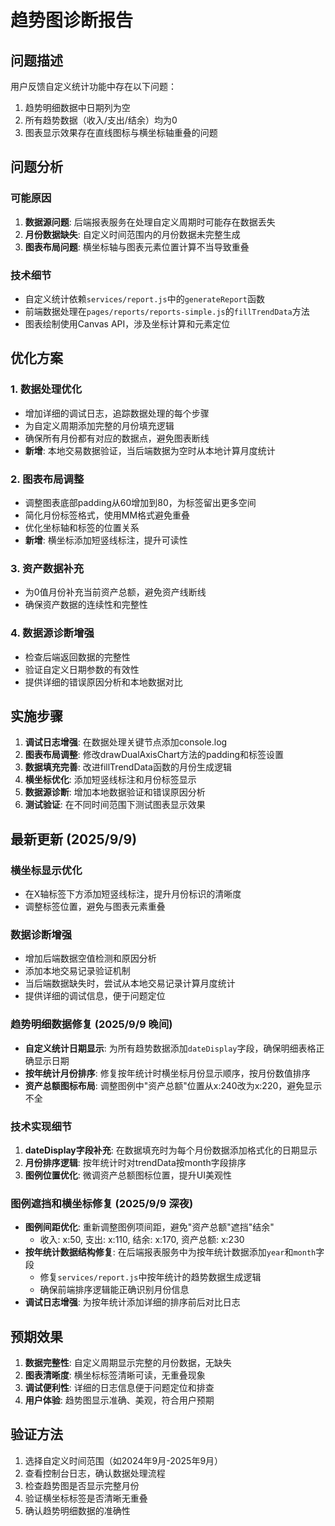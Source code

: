 # 趋势图诊断报告

## 问题描述

用户反馈自定义统计功能中存在以下问题：
1. 趋势明细数据中日期列为空
2. 所有趋势数据（收入/支出/结余）均为0
3. 图表显示效果存在直线图标与横坐标轴重叠的问题

## 问题分析

### 可能原因
1. **数据源问题**: 后端报表服务在处理自定义周期时可能存在数据丢失
2. **月份数据缺失**: 自定义时间范围内的月份数据未完整生成
3. **图表布局问题**: 横坐标轴与图表元素位置计算不当导致重叠

### 技术细节
- 自定义统计依赖`services/report.js`中的`generateReport`函数
- 前端数据处理在`pages/reports/reports-simple.js`的`fillTrendData`方法
- 图表绘制使用Canvas API，涉及坐标计算和元素定位

## 优化方案

### 1. 数据处理优化
- 增加详细的调试日志，追踪数据处理的每个步骤
- 为自定义周期添加完整的月份填充逻辑
- 确保所有月份都有对应的数据点，避免图表断线
- **新增**: 本地交易数据验证，当后端数据为空时从本地计算月度统计

### 2. 图表布局调整
- 调整图表底部padding从60增加到80，为标签留出更多空间
- 简化月份标签格式，使用MM格式避免重叠
- 优化坐标轴和标签的位置关系
- **新增**: 横坐标添加短竖线标注，提升可读性

### 3. 资产数据补充
- 为0值月份补充当前资产总额，避免资产线断线
- 确保资产数据的连续性和完整性

### 4. 数据源诊断增强
- 检查后端返回数据的完整性
- 验证自定义日期参数的有效性
- 提供详细的错误原因分析和本地数据对比

## 实施步骤

1. **调试日志增强**: 在数据处理关键节点添加console.log
2. **图表布局调整**: 修改drawDualAxisChart方法的padding和标签设置
3. **数据填充完善**: 改进fillTrendData函数的月份生成逻辑
4. **横坐标优化**: 添加短竖线标注和月份标签显示
5. **数据源诊断**: 增加本地数据验证和错误原因分析
6. **测试验证**: 在不同时间范围下测试图表显示效果

## 最新更新 (2025/9/9)

### 横坐标显示优化
- 在X轴标签下方添加短竖线标注，提升月份标识的清晰度
- 调整标签位置，避免与图表元素重叠

### 数据诊断增强
- 增加后端数据空值检测和原因分析
- 添加本地交易记录验证机制
- 当后端数据缺失时，尝试从本地交易记录计算月度统计
- 提供详细的调试信息，便于问题定位

### 趋势明细数据修复 (2025/9/9 晚间)
- **自定义统计日期显示**: 为所有趋势数据添加`dateDisplay`字段，确保明细表格正确显示日期
- **按年统计月份排序**: 修复按年统计时横坐标月份显示顺序，按月份数值排序
- **资产总额图标布局**: 调整图例中"资产总额"位置从x:240改为x:220，避免显示不全

### 技术实现细节
1. **dateDisplay字段补充**: 在数据填充时为每个月份数据添加格式化的日期显示
2. **月份排序逻辑**: 按年统计时对trendData按month字段排序
3. **图例位置优化**: 微调资产总额图标位置，提升UI美观性

### 图例遮挡和横坐标修复 (2025/9/9 深夜)
- **图例间距优化**: 重新调整图例项间距，避免"资产总额"遮挡"结余"
  - 收入: x:50, 支出: x:110, 结余: x:170, 资产总额: x:230
- **按年统计数据结构修复**: 在后端报表服务中为按年统计数据添加`year`和`month`字段
  - 修复`services/report.js`中按年统计的趋势数据生成逻辑
  - 确保前端排序逻辑能正确识别月份信息
- **调试日志增强**: 为按年统计添加详细的排序前后对比日志

## 预期效果

1. **数据完整性**: 自定义周期显示完整的月份数据，无缺失
2. **图表清晰度**: 横坐标标签清晰可读，无重叠现象
3. **调试便利性**: 详细的日志信息便于问题定位和排查
4. **用户体验**: 趋势图显示准确、美观，符合用户预期

## 验证方法

1. 选择自定义时间范围（如2024年9月-2025年9月）
2. 查看控制台日志，确认数据处理流程
3. 检查趋势图是否显示完整月份
4. 验证横坐标标签是否清晰无重叠
5. 确认趋势明细数据的准确性